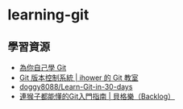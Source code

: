 # learning-git 

## 學習資源

* [為你自己學 Git](https://gitbook.tw/)
* [Git 版本控制系統 | ihower 的 Git 教室](https://ihower.tw/git/)
* [doggy8088/Learn-Git-in-30-days](https://github.com/doggy8088/Learn-Git-in-30-days)
* [連猴子都能懂的Git入門指南 | 貝格樂（Backlog）](https://backlog.com/git-tutorial/tw/)
